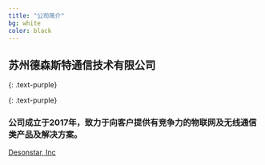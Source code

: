 ```yaml
---
title: "公司简介"
bg: white
color: black
---
```


## 苏州德森斯特通信技术有限公司
{: .text-purple}


<span class="fa-stack subtlecircle" style="font-size:100px; background:rgba(255,166,0,0.1)">
  <i class="fa fa-circle fa-stack-2x text-white"></i>
  <i class="fa fa-globe fa-stack-1x text-orange"></i>
</span>

{: .text-purple}
### 公司成立于2017年，致力于向客户提供有竞争力的物联网及无线通信类产品及解决方案。



<span id="forkongithub">
  <a href="{{ site.source_link }}" class="bg-blue">
    Desonstar, Inc
  </a>
</span>
